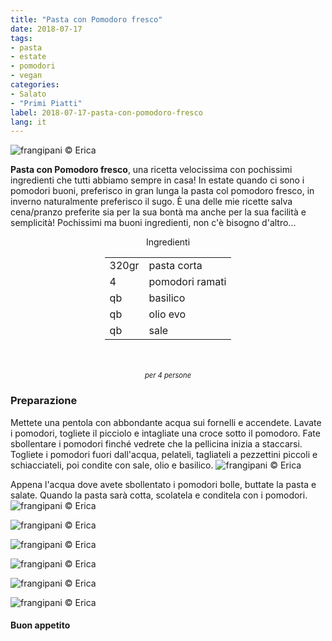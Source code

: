 ```yaml
---
title: "Pasta con Pomodoro fresco"
date: 2018-07-17
tags:
- pasta
- estate
- pomodori
- vegan
categories:
- Salato
- "Primi Piatti"
label: 2018-07-17-pasta-con-pomodoro-fresco
lang: it
---
```

![](header.jpg "frangipani © Erica")

**Pasta con Pomodoro fresco**, una ricetta velocissima con pochissimi ingredienti che tutti abbiamo sempre in casa! In estate quando ci sono i pomodori buoni, preferisco in gran lunga la pasta col pomodoro fresco, in inverno naturalmente preferisco il sugo. È una delle mie ricette salva cena/pranzo preferite sia per la sua bontà ma anche per la sua facilità e semplicità! Pochissimi ma buoni ingredienti, non c'è bisogno d'altro... 

<div id="wrapper" style="text-align: center">
  <div id="yourdiv" style="display: inline-block;">
    <div class="ingredients" itemscope itemtype="http://schema.org/Recipe">
      <span itemprop="name" style="display:none;">Pasta con Pomodoro fresco</span>
      <span itemprop="recipeCategory" style="display:none;">Salato</span>
      <img itemprop="image" style="display:none;" class="ignore-gallery-item" src="header.jpeg"/>
      <span itemprop="author" style="display:none;">Erica Raiano</span>
      <span itemprop="description" style="display:none;">Pasta con Pomodoro fresco, una ricetta velocissima con pochissimi ingredienti che tutti abbiamo sempre in casa!</span>
      <div class="ingredients-title">Ingredienti</div>
      <table>
        <tbody>
          </tr>
          <tr itemprop="recipeIngredient">
            <td>320gr</td>
            <td>pasta corta</td>
          </tr>
          <tr itemprop="recipeIngredient">
            <td>4</td>
            <td>pomodori ramati</td>
          </tr>
          <tr itemprop="recipeIngredient">
            <td>qb</td>
            <td>basilico</td>
          </tr>
          <tr itemprop="recipeIngredient">
            <td>qb</td>
            <td>olio evo</td>
          </tr>
          <tr itemprop="recipeIngredient">
            <td>qb</td>
            <td>sale</td>
          </tr>
        </tbody>
      </table>
      <br></br>
      <i class="pull-right" style="font-size: 80%;">per 4 persone</i>
    </div>
  </div>
</div>


<h3>
  <font color="grey">
    <i class="fa-solid fa-gears"></i>
  </font> Preparazione
</h3>

Mettete una pentola con abbondante acqua sui fornelli e accendete. Lavate i pomodori, togliete il picciolo e intagliate una croce sotto il pomodoro. Fate sbollentare i pomodori finché vedrete che la pellicina inizia a staccarsi. Togliete i pomodori fuori dall'acqua, pelateli, tagliateli a pezzettini piccoli e schiacciateli, poi condite con sale, olio e basilico.
![](pomodoro.jpg "frangipani © Erica")

Appena l'acqua dove avete sbollentato i pomodori bolle, buttate la pasta e salate. Quando la pasta sarà cotta, scolatela e conditela con i pomodori.
![](risultato1.jpg "frangipani © Erica")

![](risultato2.jpg "frangipani © Erica")

![](risultato3.jpg "frangipani © Erica")

![](risultato4.jpg "frangipani © Erica")

![](risultato5.jpg "frangipani © Erica")

![](risultato6.jpg "frangipani © Erica")

<h4>Buon appetito
  <font color="red">
    <i class="fa-regular fa-face-smile"></i>
  </font>
</h4>
